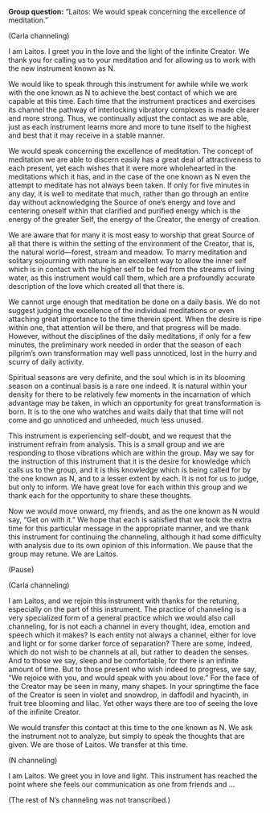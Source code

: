 <p class="group-question"><strong>Group question:</strong> “Laitos: We would speak concerning the excellence of meditation.”</p>
<p class="channel-type">(Carla channeling)</p>
<p>I am Laitos. I greet you in the love and the light of the infinite Creator. We thank you for calling us to your meditation and for allowing us to work with the new instrument known as N.</p>
<p>We would like to speak through this instrument for awhile while we work with the one known as N to achieve the best contact of which we are capable at this time. Each time that the instrument practices and exercises its channel the pathway of interlocking vibratory complexes is made clearer and more strong. Thus, we continually adjust the contact as we are able, just as each instrument learns more and more to tune itself to the highest and best that it may receive in a stable manner.</p>
<p>We would speak concerning the excellence of meditation. The concept of meditation we are able to discern easily has a great deal of attractiveness to each present, yet each wishes that it were more wholehearted in the meditations which it has, and in the case of the one known as N even the attempt to meditate has not always been taken. If only for five minutes in any day, it is well to meditate that much, rather than go through an entire day without acknowledging the Source of one’s energy and love and centering oneself within that clarified and purified energy which is the energy of the greater Self, the energy of the Creator, the energy of creation.</p>
<p>We are aware that for many it is most easy to worship that great Source of all that there is within the setting of the environment of the Creator, that is, the natural world—forest, stream and meadow. To marry meditation and solitary sojourning with nature is an excellent way to allow the inner self which is in contact with the higher self to be fed from the streams of living water, as this instrument would call them, which are a profoundly accurate description of the love which created all that there is.</p>
<p>We cannot urge enough that meditation be done on a daily basis. We do not suggest judging the excellence of the individual meditations or even attaching great importance to the time therein spent. When the desire is ripe within one, that attention will be there, and that progress will be made. However, without the disciplines of the daily meditations, if only for a few minutes, the preliminary work needed in order that the season of each pilgrim’s own transformation may well pass unnoticed, lost in the hurry and scurry of daily activity.</p>
<p>Spiritual seasons are very definite, and the soul which is in its blooming season on a continual basis is a rare one indeed. It is natural within your density for there to be relatively few moments in the incarnation of which advantage may be taken, in which an opportunity for great transformation is born. It is to the one who watches and waits daily that that time will not come and go unnoticed and unheeded, much less unused.</p>
<p>This instrument is experiencing self-doubt, and we request that the instrument refrain from analysis. This is a small group and we are responding to those vibrations which are within the group. May we say for the instruction of this instrument that it is the desire for knowledge which calls us to the group, and it is this knowledge which is being called for by the one known as N, and to a lesser extent by each. It is not for us to judge, but only to inform. We have great love for each within this group and we thank each for the opportunity to share these thoughts.</p>
<p>Now we would move onward, my friends, and as the one known as N would say, “Get on with it.” We hope that each is satisfied that we took the extra time for this particular message in the appropriate manner, and we thank this instrument for continuing the channeling, although it had some difficulty with analysis due to its own opinion of this information. We pause that the group may retune. We are Laitos.</p>
<p class="comment">(Pause)</p>
<p class="channel-type">(Carla channeling)</p>
<p>I am Laitos, and we rejoin this instrument with thanks for the retuning, especially on the part of this instrument. The practice of channeling is a very specialized form of a general practice which we would also call channeling, for is not each a channel in every thought, idea, emotion and speech which it makes? Is each entity not always a channel, either for love and light or for some darker force of separation? There are some, indeed, which do not wish to be channels at all, but rather to deaden the senses. And to those we say, sleep and be comfortable, for there is an infinite amount of time. But to those present who wish indeed to progress, we say, “We rejoice with you, and would speak with you about love.” For the face of the Creator may be seen in many, many shapes. In your springtime the face of the Creator is seen in violet and snowdrop, in daffodil and hyacinth, in fruit tree blooming and lilac. Yet other ways there are too of seeing the love of the infinite Creator.</p>
<p>We would transfer this contact at this time to the one known as N. We ask the instrument not to analyze, but simply to speak the thoughts that are given. We are those of Laitos. We transfer at this time.</p>
<p class="channel-type">(N channeling)</p>
<p>I am Laitos. We greet you in love and light. This instrument has reached the point where she feels our communication as one from friends and …</p>
<p class="comment">(The rest of N’s channeling was not transcribed.)</p>